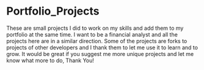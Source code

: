 # Portfolio_Projects
These are small projects I did to work on my skills and add them to my portfolio at the same time.
I want to be a financial analyst and all the projects here are in a similar direction.
Some of the projects are forks to projects of other developers and I thank them to let me use it to learn and to grow.
It would be great if you suggest me more unique projects and let me know what more to do, Thank You!
